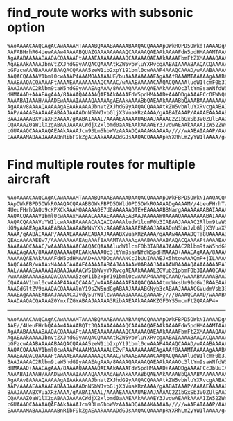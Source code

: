 # find_route works with subsonic option

    WAoAAAACAAQCAgACAwAAAAMTAAAABQAAABAAAAABAAQACQAAAApOWkROPD5OWkdTAAAADgAA
    AAFABHrhR64UewAAAw4AAAABQUAZGAAAAAAAAAQCAAAAAQAEAAkAAAAFdW5pdHMAAAMTAAAA
    AgAAABAAAAABAAQACQAAAAFtAAAAEAAAAAAAAAQCAAAAAQAEAAkAAAAFbmFtZXMAAAAQAAAA
    AgAEAAkAAAAJbnVtZXJhdG9yAAQACQAAAAtkZW5vbWluYXRvcgAABAIAAAABAAQACQAAAAVj
    bGFzcwAAABAAAAABAAQACQAAAA5zeW1ib2xpY191bml0cwAAAP4AAAQCAAAD/wAAABAAAAAB
    AAQACQAAAAV1bml0cwAAAP4AAAMOAAAAAUE/buAAAAAAAAAEAgAAAf8AAAMTAAAAAgAAABAA
    AAABAAQACQAAAAFtAAAAEAAAAAAAAAQCAAAC/wAAABAAAAACAAQACQAAAAludW1lcmF0b3IA
    BAAJAAAAC2Rlbm9taW5hdG9yAAAEAgAAA/8AAAAQAAAAAQAEAAkAAAAOc3ltYm9saWNfdW5p
    dHMAAAD+AAAEAgAAA/8AAAAQAAAAAQAEAAkAAAAFdW5pdHMAAAD+AAADDgAAAAFCcOFWNQAA
    AAAABAIAAAH/AAADEwAAAAIAAAAQAAAAAgAEAAkAAAABbQAEAAkAAAABbQAAABAAAAAAAAAE
    AgAAAv8AAAAQAAAAAgAEAAkAAAAJbnVtZXJhdG9yAAQACQAAAAtkZW5vbWluYXRvcgAABAIA
    AAP/AAAAEAAAAAEABAAJAAAADnN5bWJvbGljX3VuaXRzAAAA/gAABAIAAAP/AAAAEAAAAAEA
    BAAJAAAABXVuaXRzAAAA/gAABAIAAAL/AAAAEAAAAAUABAAJAAAAC2Z1bGxSb3V0ZUlEAAQA
    CQAAAAZ0aW1lX2gABAAJAAAACWdjX2xlbmd0aAAEAAkAAAAEY3JvdwAEAAkAAAAIZW52ZWxv
    cGUAAAQCAAAAAQAEAAkAAAAJcm93Lm5hbWVzAAAADQAAAAKAAAAA/////wAABAIAAAP/AAAA
    EAAAAAMABAAJAAAABnRibF9kZgAEAAkAAAADdGJsAAQACQAAAApkYXRhLmZyYW1lAAAA/g==

# Find multiple routes for multiple aircraft

    WAoAAAACAAQCAgACAwAAAAMTAAAABQAAABAAAAADAAQACQAAAApOWkFBPD5OWkNIAAQACQAA
    AApOWkFBPD5OWkROAAQACQAAABBOWkFBPD5OWldOPD5OWkROAAAADgAAAAM//4UeuFHrhT/y
    4UeuFHrhQAQo9cKPXCkAAAMOAAAAA0E7d0AAAAAAQTE+EAAAAABBNargAAAAAAAABAIAAAAB
    AAQACQAAAAV1bml0cwAAAxMAAAACAAAAEAAAAAEABAAJAAAAAW0AAAAQAAAAAAAABAIAAAAB
    AAQACQAAAAVuYW1lcwAAABAAAAACAAQACQAAAAludW1lcmF0b3IABAAJAAAAC2Rlbm9taW5h
    dG9yAAAEAgAAAAEABAAJAAAABWNsYXNzAAAAEAAAAAEABAAJAAAADnN5bWJvbGljX3VuaXRz
    AAAA/gAABAIAAAP/AAAAEAAAAAEABAAJAAAABXVuaXRzAAAA/gAAAw4AAAADQTa8UAAAAABB
    QEAoAAAAAEEw7/AAAAAAAAAEAgAAAf8AAAMTAAAAAgAAABAAAAABAAQACQAAAAFtAAAAEAAA
    AAAAAAQCAAAC/wAAABAAAAACAAQACQAAAAludW1lcmF0b3IABAAJAAAAC2Rlbm9taW5hdG9y
    AAAEAgAAA/8AAAAQAAAAAQAEAAkAAAAOc3ltYm9saWNfdW5pdHMAAAD+AAAEAgAAA/8AAAAQ
    AAAAAQAEAAkAAAAFdW5pdHMAAAD+AAADDgAAAANCcJbUuIAAAEJx5htowAAAQmP+jILAAAAA
    AAQCAAAB/wAAAxMAAAACAAAAEAAAAAIABAAJAAAAAW0ABAAJAAAAAW0AAAAQAAAAAAAABAIA
    AAL/AAAAEAAAAAIABAAJAAAACW51bWVyYXRvcgAEAAkAAAALZGVub21pbmF0b3IAAAQCAAAD
    /wAAABAAAAABAAQACQAAAA5zeW1ib2xpY191bml0cwAAAP4AAAQCAAAD/wAAABAAAAABAAQA
    CQAAAAV1bml0cwAAAP4AAAQCAAAC/wAAABAAAAAFAAQACQAAAAtmdWxsUm91dGVJRAAEAAkA
    AAAGdGltZV9oAAQACQAAAAlnY19sZW5ndGgABAAJAAAABGNyb3cABAAJAAAACGVudmVsb3Bl
    AAAEAgAAAAEABAAJAAAACXJvdy5uYW1lcwAAAA0AAAACgAAAAP////0AAAQCAAAD/wAAABAA
    AAADAAQACQAAAAZ0YmxfZGYABAAJAAAAA3RibAAEAAkAAAAKZGF0YS5mcmFtZQAAAP4=

---

    WAoAAAACAAQCAgACAwAAAAMTAAAABQAAABAAAAABAAQACQAAAApOWkFBPD5OWkNIAAAADgAA
    AAE//4UeuFHrhQAAAw4AAAABQTt3QAAAAAAAAAQCAAAAAQAEAAkAAAAFdW5pdHMAAAMTAAAA
    AgAAABAAAAABAAQACQAAAAFtAAAAEAAAAAAAAAQCAAAAAQAEAAkAAAAFbmFtZXMAAAAQAAAA
    AgAEAAkAAAAJbnVtZXJhdG9yAAQACQAAAAtkZW5vbWluYXRvcgAABAIAAAABAAQACQAAAAVj
    bGFzcwAAABAAAAABAAQACQAAAA5zeW1ib2xpY191bml0cwAAAP4AAAQCAAAD/wAAABAAAAAB
    AAQACQAAAAV1bml0cwAAAP4AAAMOAAAAAUE2vFAAAAAAAAAEAgAAAf8AAAMTAAAAAgAAABAA
    AAABAAQACQAAAAFtAAAAEAAAAAAAAAQCAAAC/wAAABAAAAACAAQACQAAAAludW1lcmF0b3IA
    BAAJAAAAC2Rlbm9taW5hdG9yAAAEAgAAA/8AAAAQAAAAAQAEAAkAAAAOc3ltYm9saWNfdW5p
    dHMAAAD+AAAEAgAAA/8AAAAQAAAAAQAEAAkAAAAFdW5pdHMAAAD+AAADDgAAAAFCcJbUuIAA
    AAAABAIAAAH/AAADEwAAAAIAAAAQAAAAAgAEAAkAAAABbQAEAAkAAAABbQAAABAAAAAAAAAE
    AgAAAv8AAAAQAAAAAgAEAAkAAAAJbnVtZXJhdG9yAAQACQAAAAtkZW5vbWluYXRvcgAABAIA
    AAP/AAAAEAAAAAEABAAJAAAADnN5bWJvbGljX3VuaXRzAAAA/gAABAIAAAP/AAAAEAAAAAEA
    BAAJAAAABXVuaXRzAAAA/gAABAIAAAL/AAAAEAAAAAUABAAJAAAAC2Z1bGxSb3V0ZUlEAAQA
    CQAAAAZ0aW1lX2gABAAJAAAACWdjX2xlbmd0aAAEAAkAAAAEY3JvdwAEAAkAAAAIZW52ZWxv
    cGUAAAQCAAAAAQAEAAkAAAAJcm93Lm5hbWVzAAAADQAAAAKAAAAA/////wAABAIAAAP/AAAA
    EAAAAAMABAAJAAAABnRibF9kZgAEAAkAAAADdGJsAAQACQAAAApkYXRhLmZyYW1lAAAA/g==

